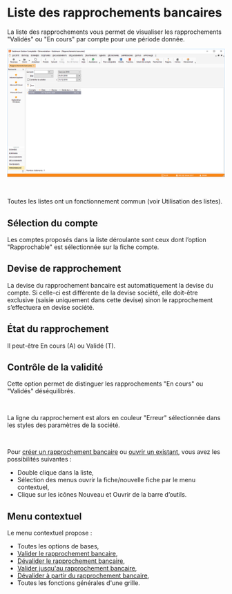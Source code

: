 # Liste des rapprochements bancaires



La liste des rapprochements vous permet de visualiser les rapprochements 
 "Validés" ou "En cours" par compte pour une 
 période donnée.


![](Liste.png)


 


Toutes les listes ont un fonctionnement commun (voir Utilisation des 
 listes).


## Sélection du compte


Les comptes proposés dans la liste déroulante sont ceux dont l’option 
 "Rapprochable" est sélectionnée sur la fiche compte.


## Devise de rapprochement


La devise du rapprochement bancaire est automatiquement la devise du 
 compte. Si celle-ci est différente de la devise société, elle doit-être 
 exclusive (saisie uniquement dans cette devise) sinon le rapprochement 
 s’effectuera en devise société.


## État du rapprochement


Il peut-être En cours (A) ou Validé (T).


## Contrôle de la validité


Cette option permet de distinguer les rapprochements "En cours" 
 ou "Validés" déséquilibrés.


 


La ligne du rapprochement est alors en couleur "Erreur" sélectionnée 
 dans les styles des paramètres de la société.


 


Pour [créer 
 un rapprochement bancaire](../4/CreationRapprochementBancaire.md) ou [ouvrir 
 un existant](../4/CreationRapprochementBancaire.md), vous avez les possibilités suivantes :


* Double clique dans 
 la liste,
* Sélection des menus 
 ouvrir la fiche/nouvelle fiche par le menu contextuel,
* Clique sur les 
 icônes Nouveau et Ouvrir de la barre d’outils.


## Menu contextuel


Le menu contextuel propose :


* Toutes les options 
 de bases,
* [Valider 
 le rapprochement bancaire](../4/ValidationRapprochementBancaire.md),
* [Dévalider 
 le rapprochement bancaire](../4/ValidationRapprochementBancaire.md),
* [Valider 
 jusqu'au rapprochement bancaire](../4/ValidationRapprochementBancaire.md),
* [Dévalider 
 à partir du rapprochement bancaire](../4/ValidationRapprochementBancaire.md),
* Toutes les fonctions 
 générales d'une grille.


 



